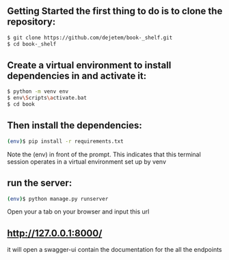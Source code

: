 ## Getting Started the first thing to do is to clone the repository:

```bash
$ git clone https://github.com/dejetem/book-_shelf.git
$ cd book-_shelf
```

## Create a virtual environment to install dependencies in and activate it:

```bash
$ python -m venv env
$ env\Scripts\activate.bat
$ cd book
```

## Then install the dependencies:

```bash
(env)$ pip install -r requirements.txt
```

Note the (env) in front of the prompt. This indicates that this terminal session operates in a virtual environment set up by venv

## run the server:

```bash
(env)$ python manage.py runserver
```
Open your a tab on your browser and input this url 
## http://127.0.0.1:8000/ 
it will open a swagger-ui contain the documentation for the all the endpoints


